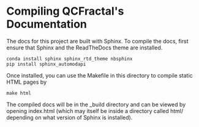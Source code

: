 # Compiling QCFractal's Documentation

The docs for this project are built with Sphinx. To compile the docs, first ensure that Sphinx and the ReadTheDocs theme are installed.

```
conda install sphinx sphinx_rtd_theme nbsphinx
pip install sphinx_automodapi
```

Once installed, you can use the Makefile in this directory to compile static HTML pages by

```
make html
```

The compiled docs will be in the _build directory and can be viewed by opening index.html (which may itself be inside a directory called html/ depending on what version of Sphinx is installed).
